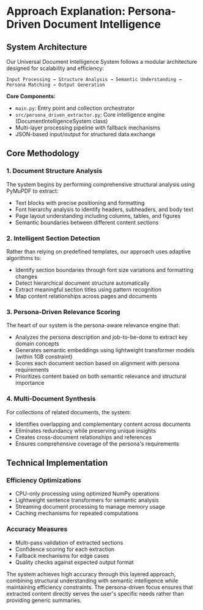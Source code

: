 # Approach Explanation: Persona-Driven Document Intelligence

## System Architecture

Our Universal Document Intelligence System follows a modular architecture designed for scalability and efficiency:

```
Input Processing → Structure Analysis → Semantic Understanding → Persona Matching → Output Generation
```

**Core Components:**
- `main.py`: Entry point and collection orchestrator
- `src/persona_driven_extractor.py`: Core intelligence engine (DocumentIntelligenceSystem class)
- Multi-layer processing pipeline with fallback mechanisms
- JSON-based input/output for structured data exchange

## Core Methodology

### 1. Document Structure Analysis
The system begins by performing comprehensive structural analysis using PyMuPDF to extract:
- Text blocks with precise positioning and formatting
- Font hierarchy analysis to identify headers, subheaders, and body text
- Page layout understanding including columns, tables, and figures
- Semantic boundaries between different content sections

### 2. Intelligent Section Detection
Rather than relying on predefined templates, our approach uses adaptive algorithms to:
- Identify section boundaries through font size variations and formatting changes
- Detect hierarchical document structure automatically
- Extract meaningful section titles using pattern recognition
- Map content relationships across pages and documents

### 3. Persona-Driven Relevance Scoring
The heart of our system is the persona-aware relevance engine that:
- Analyzes the persona description and job-to-be-done to extract key domain concepts
- Generates semantic embeddings using lightweight transformer models (within 1GB constraint)
- Scores each document section based on alignment with persona requirements
- Prioritizes content based on both semantic relevance and structural importance

### 4. Multi-Document Synthesis
For collections of related documents, the system:
- Identifies overlapping and complementary content across documents
- Eliminates redundancy while preserving unique insights
- Creates cross-document relationships and references
- Ensures comprehensive coverage of the persona's requirements

## Technical Implementation

### Efficiency Optimizations
- CPU-only processing using optimized NumPy operations
- Lightweight sentence transformers for semantic analysis
- Streaming document processing to manage memory usage
- Caching mechanisms for repeated computations

### Accuracy Measures
- Multi-pass validation of extracted sections
- Confidence scoring for each extraction
- Fallback mechanisms for edge cases
- Quality checks against expected output format

The system achieves high accuracy through this layered approach, combining structural understanding with semantic intelligence while maintaining efficiency constraints. The persona-driven focus ensures that extracted content directly serves the user's specific needs rather than providing generic summaries.